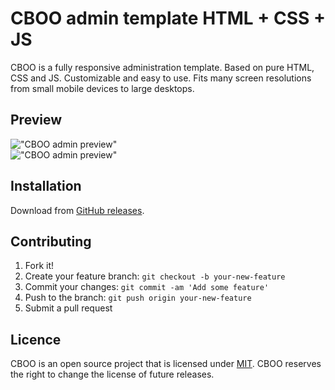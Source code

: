 # CBOO admin template  HTML + CSS + JS

CBOO is a fully responsive administration template. Based on pure HTML, CSS and JS. Customizable and easy to use. Fits many screen resolutions from small mobile devices to large desktops.

## Preview

!["CBOO admin preview"](https://raw.githubusercontent.com/trananhtuat/at-pro-admin-template/master/preview/Screenshot_1.jpg "CBOO admin preview")	
!["CBOO admin preview"](https://raw.githubusercontent.com/trananhtuat/at-pro-admin-template/master/preview/Screenshot_3.jpg "CBOO admin preview")	

## Installation

Download from [GitHub releases](https://github.com/trananhtuat/at-pro-admin-template/releases).

## Contributing

1. Fork it!
2. Create your feature branch: `git checkout -b your-new-feature`
3. Commit your changes: `git commit -am 'Add some feature'`
4. Push to the branch: `git push origin your-new-feature`
5. Submit a pull request

## Licence

CBOO is an open source project that is licensed under [MIT](https://github.com/trananhtuat/at-pro-admin-template/blob/master/LICENSE). CBOO reserves the right to change the license of future releases.